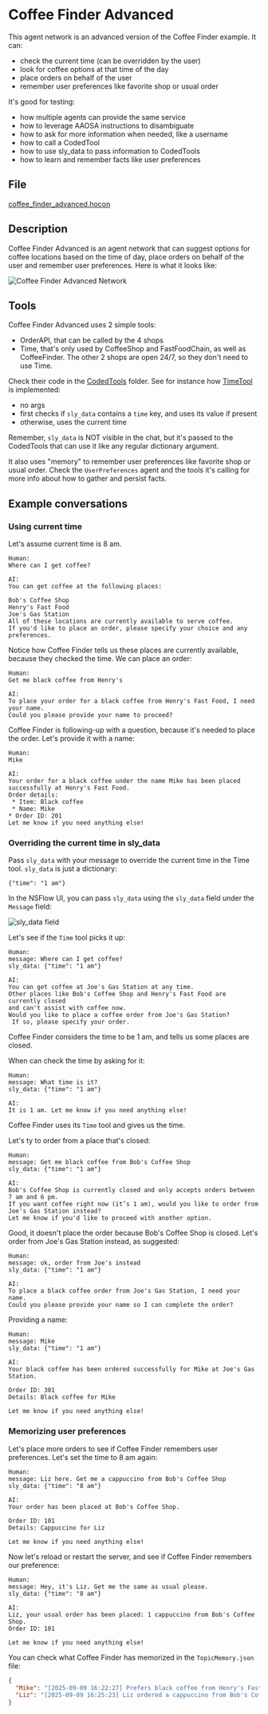 # Coffee Finder Advanced

This agent network is an advanced version of the Coffee Finder example.
It can:
* check the current time (can be overridden by the user)
* look for coffee options at that time of the day
* place orders on behalf of the user
* remember user preferences like favorite shop or usual order

It's good for testing:

* how multiple agents can provide the same service
* how to leverage AAOSA instructions to disambiguate
* how to ask for more information when needed, like a username
* how to call a CodedTool
* how to use sly_data to pass information to CodedTools
* how to learn and remember facts like user preferences

## File

[coffee_finder_advanced.hocon](../../../registries/basic/coffee_finder_advanced.hocon)

## Description

Coffee Finder Advanced is an agent network that can suggest options for coffee locations
based on the time of day, place orders on behalf of the user and remember user preferences.
Here is what it looks like:

![Coffee Finder Advanced Network](../../images/coffee_finder_advanced_network.png)

## Tools

Coffee Finder Advanced uses 2 simple tools:
* OrderAPI, that can be called by the 4 shops
* Time, that's only used by CoffeeShop and FastFoodChain, as well as CoffeeFinder.
The other 2 shops are open 24/7, so they don't need to use Time.

Check their code in the [CodedTools](../../../coded_tools/basic/coffee_finder_advanced) folder.
See for instance how [TimeTool](../../../coded_tools/basic/coffee_finder_advanced/time_tool.py) is implemented:
* no args
* first checks if `sly_data` contains a `time` key, and uses its value if present
* otherwise, uses the current time

Remember, `sly_data` is NOT visible in the chat, but it's passed to the CodedTools that can use it like any
regular dictionary argument.

It also uses "memory" to remember user preferences like favorite shop or usual order.
Check the `UserPreferences` agent and the tools it's calling for more info about
how to gather and persist facts.

## Example conversations

### Using current time

Let's assume current time is 8 am.

```text
Human:
Where can I get coffee?

AI:
You can get coffee at the following places:

Bob's Coffee Shop
Henry's Fast Food
Joe's Gas Station
All of these locations are currently available to serve coffee.
If you'd like to place an order, please specify your choice and any preferences.
```

Notice how Coffee Finder tells us these places are currently available, because they checked the time.
We can place an order:

```text
Human:
Get me black coffee from Henry's

AI:
To place your order for a black coffee from Henry's Fast Food, I need your name.
Could you please provide your name to proceed?
```

Coffee Finder is following-up with a question, because it's needed to place the order.
Let's provide it with a name:
```text
Human:
Mike

AI:
Your order for a black coffee under the name Mike has been placed successfully at Henry's Fast Food.
Order details:
 * Item: Black coffee
 * Name: Mike
* Order ID: 201
Let me know if you need anything else!
```
### Overriding the current time in sly_data

Pass `sly_data` with your message to override the current time in the Time tool.
`sly_data` is just a dictionary:
```
{"time": "1 am"}
```

In the NSFlow UI, you can pass `sly_data` using the `sly_data` field under the `Message` field:

![sly_data field](../../images/sly_data.png)

Let's see if the `Time` tool picks it up:

```text
Human:
message: Where can I get coffee?
sly_data: {"time": "1 am"}

AI:
You can get coffee at Joe's Gas Station at any time.
Other places like Bob's Coffee Shop and Henry's Fast Food are currently closed
and can't assist with coffee now.
Would you like to place a coffee order from Joe's Gas Station?
 If so, please specify your order.
```

Coffee Finder considers the time to be 1 am, and tells us some places are closed.

When can check the time by asking for it:
```text
Human:
message: What time is it?
sly_data: {"time": "1 am"}

AI:
It is 1 am. Let me know if you need anything else!
```
Coffee Finder uses its `Time` tool and gives us the time.

Let's ty to order from a place that's closed:
```text
Human:
message: Get me black coffee from Bob's Coffee Shop
sly_data: {"time": "1 am"}

AI:
Bob's Coffee Shop is currently closed and only accepts orders between 7 am and 6 pm.
If you want coffee right now (it’s 1 am), would you like to order from Joe's Gas Station instead?
Let me know if you'd like to proceed with another option.
```

Good, it doesn't place the order because Bob's Coffee Shop is closed.
Let's order from Joe's Gas Station instead, as suggested:

```text
Human:
message: ok, order from Joe's instead
sly_data: {"time": "1 am"}

AI:
To place a black coffee order from Joe's Gas Station, I need your name.
Could you please provide your name so I can complete the order?
```
Providing a name:
```text
Human:
message: Mike
sly_data: {"time": "1 am"}

AI:
Your black coffee has been ordered successfully for Mike at Joe's Gas Station.

Order ID: 301
Details: Black coffee for Mike

Let me know if you need anything else!
```

### Memorizing user preferences

Let's place more orders to see if Coffee Finder remembers user preferences.
Let's set the time to 8 am again:

```text
Human:
message: Liz here. Get me a cappuccino from Bob's Coffee Shop
sly_data: {"time": "8 am"}

AI:
Your order has been placed at Bob's Coffee Shop.

Order ID: 101
Details: Cappuccino for Liz

Let me know if you need anything else!
```

Now let's reload or restart the server, and see if Coffee Finder remembers our preference:

```text
Human:
message: Hey, it's Liz. Get me the same as usual please.
sly_data: {"time": "8 am"}

AI:
Liz, your usual order has been placed: 1 cappuccino from Bob's Coffee Shop.
Order ID: 101

Let me know if you need anything else!
```

You can check what Coffee Finder has memorized in the `TopicMemory.json` file:

```json
{
  "Mike": "[2025-09-09 16:22:27] Prefers black coffee from Henry's Fast Food.\n[2025-09-09 16:23:37] Prefers black coffee from Joe's Gas Station.",
  "Liz": "[2025-09-09 16:25:23] Liz ordered a cappuccino from Bob's Coffee Shop.\n[2025-09-09 16:28:47] Liz's usual coffee order is a cappuccino from Bob's Coffee Shop.\n[2025-09-09 16:28:56] Liz ordered a cappuccino from Bob's Coffee Shop."
}
```
